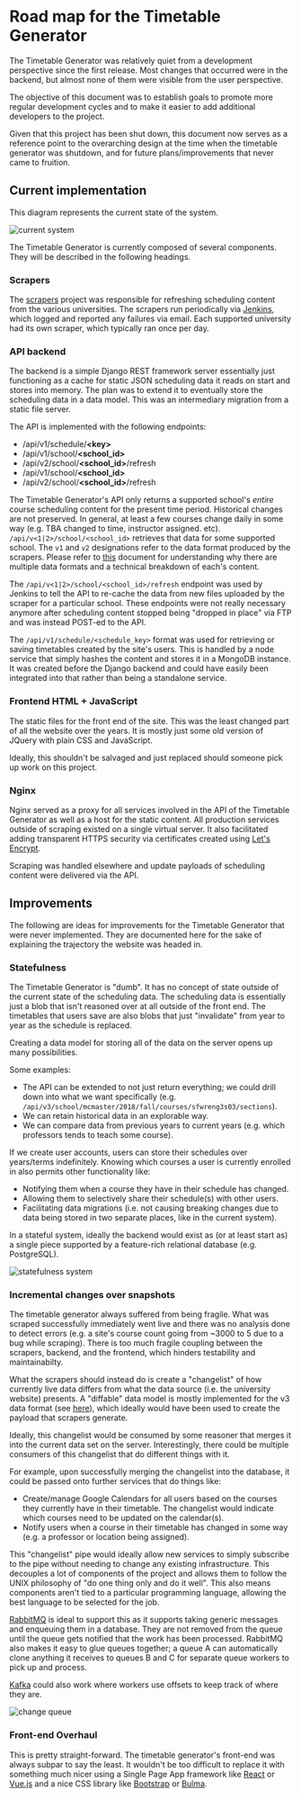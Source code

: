 # Road map for the Timetable Generator

The Timetable Generator was relatively quiet from a development perspective since the first release. Most changes that occurred were in the backend, but almost none of them were visible from the user perspective.

The objective of this document was to establish goals to promote more regular development cycles and to make it easier to add additional developers to the project.

Given that this project has been shut down, this document now serves as a reference point to the overarching design at the time when the timetable generator was shutdown, and for future plans/improvements that never came to fruition.

## Current implementation

This diagram represents the current state of the system.

![current system](diagrams/current_system.png)

The Timetable Generator is currently composed of several components. They will be described in the following headings.

### Scrapers
The [scrapers](../scrapers) project was responsible for refreshing scheduling content from the various universities. The scrapers run periodically via [Jenkins](https://jenkins.io/), which logged and reported any failures via email. Each supported university had its own scraper, which typically ran once per day.

### API backend
The backend is a simple Django REST framework server essentially just functioning as a cache for static JSON scheduling data it reads on start and stores into memory. The plan was to extend it to eventually store the scheduling data in a data model. This was an intermediary migration from a static file server.

The API is implemented with the following endpoints:
- /api/v1/schedule/**&lt;key&gt;**
- /api/v1/school/**&lt;school_id&gt;**
- /api/v2/school/**&lt;school_id&gt;**/refresh
- /api/v1/school/**&lt;school_id&gt;**
- /api/v2/school/**&lt;school_id&gt;**/refresh

The Timetable Generator's API only returns a supported school's *entire* course scheduling content for the present time period. Historical changes are not preserved. In general, at least a few courses change daily in some way (e.g. TBA changed to time, instructor assigned. etc). `/api/v<1|2>/school/<school_id>` retrieves that data for some supported school. The `v1` and `v2` designations refer to the data format produced by the scrapers. Please refer to [this](TODO) document for understanding why there are multiple data formats and a technical breakdown of each's content.

The `/api/v<1|2>/school/<school_id>/refresh` endpoint was used by Jenkins to tell the API to re-cache the data from new files uploaded by the scraper for a particular school. These endpoints were not really necessary anymore after scheduling content stopped being "dropped in place" via FTP and was instead POST-ed to the API.

The `/api/v1/schedule/<schedule_key>` format was used for retrieving or saving timetables created by the site's users. This is handled by a node service that simply hashes the content and stores it in a MongoDB instance. It was created before the Django backend and could have easily been integrated into that rather than being a standalone service.

### Frontend HTML + JavaScript

The static files for the front end of the site. This was the least changed part of all the website over the years. It is mostly just some old version of JQuery with plain CSS and JavaScript.

Ideally, this shouldn't be salvaged and just replaced should someone pick up work on this project.

### Nginx

Nginx served as a proxy for all services involved in the API of the Timetable Generator as well as a host for the static content. All production services outside of scraping existed on a single virtual server. It also facilitated adding transparent HTTPS security via certificates created using [Let's Encrypt](https://letsencrypt.org/).

Scraping was handled elsewhere and update payloads of scheduling content were delivered via the API.

## Improvements

The following are ideas for improvements for the Timetable Generator that were never implemented. They are documented here for the sake of explaining the trajectory the website was headed in.

### Statefulness

The Timetable Generator is "dumb". It has no concept of state outside of the current state of the scheduling data. The scheduling data is essentially just a blob that isn't reasoned over at all outside of the front end. The timetables that users save are also blobs that just "invalidate" from year to year as the schedule is replaced.

Creating a data model for storing all of the data on the server opens up many possibilities.

Some examples:
- The API can be extended to not just return everything; we could drill down into what we want specifically (e.g. `/api/v3/school/mcmaster/2018/fall/courses/sfwreng3s03/sections`).
- We can retain historical data in an explorable way.
- We can compare data from previous years to current years (e.g. which professors tends to teach some course).

If we create user accounts, users can store their schedules over years/terms indefinitely. Knowing which courses a user is currently enrolled in also permits other functionality like:
- Notifying them when a course they have in their schedule has changed.
- Allowing them to selectively share their schedule(s) with other users.
- Facilitating data migrations (i.e. not causing breaking changes due to data being stored in two separate places, like in the current system).

In a stateful system, ideally the backend would exist as (or at least start as) a single piece supported by a feature-rich relational database (e.g. PostgreSQL).

![statefulness system](diagrams/statefulness.png)

### Incremental changes over snapshots

The timetable generator always suffered from being fragile. What was scraped successfully immediately went live and there was no analysis done to detect errors (e.g. a site's course count going from ~3000 to 5 due to a bug while scraping). There is too much fragile coupling between the scrapers, backend, and the frontend, which hinders testability and maintainabilty.

What the scrapers should instead do is create a "changelist" of how currently live data differs from what the data source (i.e. the university website) presents. A "diffable" data model is mostly implemented for the v3 data format (see [here](TODO)), which ideally would have been used to create the payload that scrapers generate.

Ideally, this changelist would be consumed by some reasoner that merges it into the current data set on the server. Interestingly, there could be multiple consumers of this changelist that do different things with it.

For example, upon successfully merging the changelist into the database, it could be passed onto further services that do things like:
- Create/manage Google Calendars for all users based on the courses they currently have in their timetable. The changelist would indicate which courses need to be updated on the calendar(s).
- Notify users when a course in their timetable has changed in some way (e.g. a professor or location being assigned).

This "changelist" pipe would ideally allow new services to simply subscribe to the pipe without needing to change any existing infrastructure. This decouples a lot of components of the project and allows them to follow the UNIX philosophy of "do one thing only and do it well". This also means components aren't tied to a particular programming language, allowing the best language to be selected for the job.

[RabbitMQ](https://www.rabbitmq.com/) is ideal to support this as it supports taking generic messages and enqueuing them in a database. They are not removed from the queue until the queue gets notified that the work has been processed. RabbitMQ also makes it easy to glue queues together; a queue A can automatically clone anything it receives to queues B and C for separate queue workers to pick up and process.

[Kafka](https://kafka.apache.org/) could also work where workers use offsets to keep track of where they are.

![change queue](diagrams/change_queue.png)

### Front-end Overhaul

This is pretty straight-forward. The timetable generator's front-end was always subpar to say the least. It wouldn't be too difficult to replace it with something much nicer using a Single Page App framework like [React](https://reactjs.org/) or [Vue.js](https://vuejs.org/) and a nice CSS library like [Bootstrap](https://getbootstrap.com/) or [Bulma](https://bulma.io/).